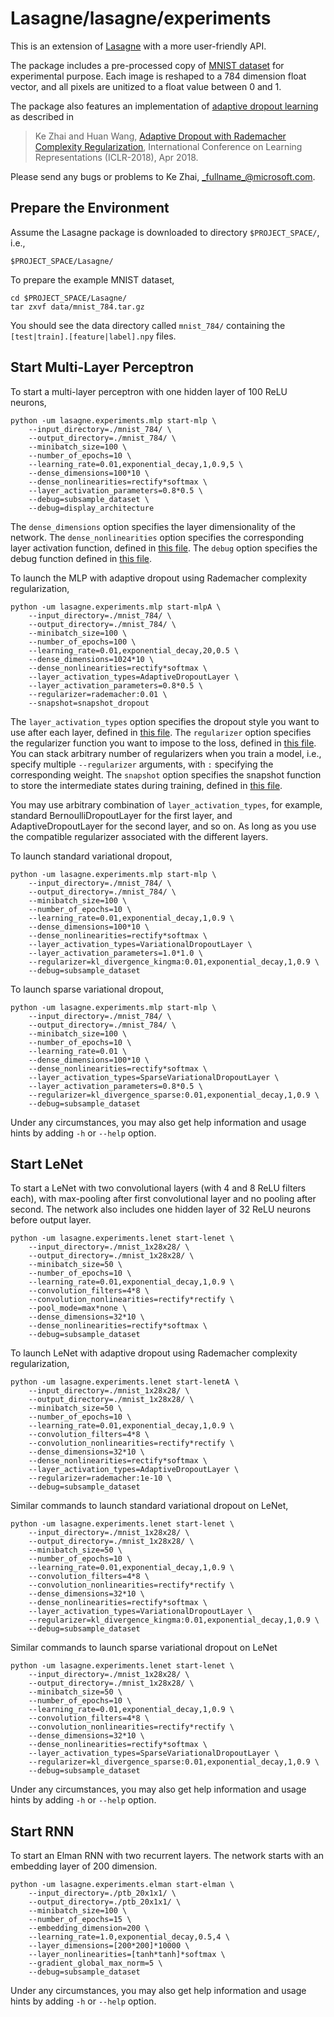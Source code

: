 # Lasagne/lasagne/experiments

This is an extension of [Lasagne](https://github.com/Lasagne/Lasagne) with a more user-friendly API.

The package includes a pre-processed copy of [MNIST dataset](http://yann.lecun.com/exdb/mnist/) for experimental purpose.
Each image is reshaped to a 784 dimension float vector, and all pixels are unitized to a float value between 0 and 1.  

The package also features an implementation of [adaptive dropout learning](https://www.microsoft.com/en-us/research/publication/adaptive-dropout-rademacher-complexity-regularization/) as described in 

> Ke Zhai and Huan Wang, [Adaptive Dropout with Rademacher Complexity Regularization](https://openreview.net/pdf?id=S1uxsye0Z), International Conference on Learning Representations (ICLR-2018), Apr 2018.

Please send any bugs or problems to Ke Zhai, _fullname_@microsoft.com.

## Prepare the Environment

Assume the Lasagne package is downloaded to directory `$PROJECT_SPACE/`, i.e., 

	$PROJECT_SPACE/Lasagne/

To prepare the example MNIST dataset,

	cd $PROJECT_SPACE/Lasagne/
	tar zxvf data/mnist_784.tar.gz
	
You should see the data directory called `mnist_784/` containing the `[test|train].[feature|label].npy` files.

## Start Multi-Layer Perceptron

To start a multi-layer perceptron with one hidden layer of 100 ReLU neurons,
	
	python -um lasagne.experiments.mlp start-mlp \
		--input_directory=./mnist_784/ \
		--output_directory=./mnist_784/ \
		--minibatch_size=100 \
		--number_of_epochs=10 \
		--learning_rate=0.01,exponential_decay,1,0.9,5 \
		--dense_dimensions=100*10 \
		--dense_nonlinearities=rectify*softmax \
		--layer_activation_parameters=0.8*0.5 \
		--debug=subsample_dataset \
		--debug=display_architecture

The `dense_dimensions` option specifies the layer dimensionality of the network.
The `dense_nonlinearities` option specifies the corresponding layer activation function, defined in [this file](../nonlinearities.py).
The `debug` option specifies the debug function defined in [this file](../experiments/debug.py).

To launch the MLP with adaptive dropout using Rademacher complexity regularization, 

	python -um lasagne.experiments.mlp start-mlpA \
		--input_directory=./mnist_784/ \
		--output_directory=./mnist_784/ \
		--minibatch_size=100 \
		--number_of_epochs=100 \
		--learning_rate=0.01,exponential_decay,20,0.5 \
		--dense_dimensions=1024*10 \
		--dense_nonlinearities=rectify*softmax \
		--layer_activation_types=AdaptiveDropoutLayer \
		--layer_activation_parameters=0.8*0.5 \
		--regularizer=rademacher:0.01 \
		--snapshot=snapshot_dropout

The `layer_activation_types` option specifies the dropout style you want to use after each layer, defined in [this file](../layers/Xnoise.py).
The `regularizer` option specifies the regularizer function you want to impose to the loss, defined in [this file](../Xregularizer.py).
You can stack arbitrary number of regularizers when you train a model, i.e., specify multiple `--regularizer` arguments, with `:` specifying the corresponding weight.
The `snapshot` option specifies the snapshot function to store the intermediate states during training, defined in [this file](../experiments/debug.py).

You may use arbitrary combination of `layer_activation_types`, for example, standard BernoulliDropoutLayer for the first layer, and AdaptiveDropoutLayer for the second layer, and so on.
As long as you use the compatible regularizer associated with the different layers.

To launch standard variational dropout,
	
	python -um lasagne.experiments.mlp start-mlp \
		--input_directory=./mnist_784/ \
		--output_directory=./mnist_784/ \
		--minibatch_size=100 \
		--number_of_epochs=10 \
		--learning_rate=0.01,exponential_decay,1,0.9 \
		--dense_dimensions=100*10 \
		--dense_nonlinearities=rectify*softmax \
		--layer_activation_types=VariationalDropoutLayer \
		--layer_activation_parameters=1.0*1.0 \
		--regularizer=kl_divergence_kingma:0.01,exponential_decay,1,0.9 \
		--debug=subsample_dataset

To launch sparse variational dropout,

	python -um lasagne.experiments.mlp start-mlp \
		--input_directory=./mnist_784/ \
		--output_directory=./mnist_784/ \
		--minibatch_size=100 \
		--number_of_epochs=10 \
		--learning_rate=0.01 \
		--dense_dimensions=100*10 \
		--dense_nonlinearities=rectify*softmax \
		--layer_activation_types=SparseVariationalDropoutLayer \
		--layer_activation_parameters=0.8*0.5 \
		--regularizer=kl_divergence_sparse:0.01,exponential_decay,1,0.9 \
		--debug=subsample_dataset

Under any circumstances, you may also get help information and usage hints by adding `-h` or `--help` option.

## Start LeNet

To start a LeNet with two convolutional layers (with 4 and 8 ReLU filters each), with max-pooling after first convolutional layer and no pooling after second.
The network also includes one hidden layer of 32 ReLU neurons before output layer.

	python -um lasagne.experiments.lenet start-lenet \
		--input_directory=./mnist_1x28x28/ \
		--output_directory=./mnist_1x28x28/ \
		--minibatch_size=50 \
		--number_of_epochs=10 \
		--learning_rate=0.01,exponential_decay,1,0.9 \
		--convolution_filters=4*8 \
		--convolution_nonlinearities=rectify*rectify \
		--pool_mode=max*none \
		--dense_dimensions=32*10 \
		--dense_nonlinearities=rectify*softmax \
		--debug=subsample_dataset
		
To launch LeNet with adaptive dropout using Rademacher complexity regularization,

	python -um lasagne.experiments.lenet start-lenetA \
		--input_directory=./mnist_1x28x28/ \
		--output_directory=./mnist_1x28x28/ \
		--minibatch_size=50 \
		--number_of_epochs=10 \
		--learning_rate=0.01,exponential_decay,1,0.9 \
		--convolution_filters=4*8 \
		--convolution_nonlinearities=rectify*rectify \
		--dense_dimensions=32*10 \
		--dense_nonlinearities=rectify*softmax \
		--layer_activation_types=AdaptiveDropoutLayer \
		--regularizer=rademacher:1e-10 \
		--debug=subsample_dataset

Similar commands to launch standard variational dropout on LeNet, 

	python -um lasagne.experiments.lenet start-lenet \
		--input_directory=./mnist_1x28x28/ \
		--output_directory=./mnist_1x28x28/ \
		--minibatch_size=50 \
		--number_of_epochs=10 \
		--learning_rate=0.01,exponential_decay,1,0.9 \
		--convolution_filters=4*8 \
		--convolution_nonlinearities=rectify*rectify \
		--dense_dimensions=32*10 \
		--dense_nonlinearities=rectify*softmax \
		--layer_activation_types=VariationalDropoutLayer \
		--regularizer=kl_divergence_kingma:0.01,exponential_decay,1,0.9 \
		--debug=subsample_dataset

Similar commands to launch sparse variational dropout on LeNet

	python -um lasagne.experiments.lenet start-lenet \
		--input_directory=./mnist_1x28x28/ \
		--output_directory=./mnist_1x28x28/ \
		--minibatch_size=50 \
		--number_of_epochs=10 \
		--learning_rate=0.01,exponential_decay,1,0.9 \
		--convolution_filters=4*8 \
		--convolution_nonlinearities=rectify*rectify \
		--dense_dimensions=32*10 \
		--dense_nonlinearities=rectify*softmax \
		--layer_activation_types=SparseVariationalDropoutLayer \
		--regularizer=kl_divergence_sparse:0.01,exponential_decay,1,0.9 \
		--debug=subsample_dataset

Under any circumstances, you may also get help information and usage hints by adding `-h` or `--help` option.

## Start RNN

To start an Elman RNN with two recurrent layers.
The network starts with an embedding layer of 200 dimension.

	python -um lasagne.experiments.elman start-elman \
		--input_directory=./ptb_20x1x1/ \
		--output_directory=./ptb_20x1x1/ \
		--minibatch_size=100 \
		--number_of_epochs=15 \
		--embedding_dimension=200 \
		--learning_rate=1.0,exponential_decay,0.5,4 \
		--layer_dimensions=[200*200]*10000 \
		--layer_nonlinearities=[tanh*tanh]*softmax \
		--gradient_global_max_norm=5 \
		--debug=subsample_dataset
	
Under any circumstances, you may also get help information and usage hints by adding `-h` or `--help` option.
